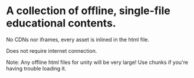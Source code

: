 # A collection of offline, single-file educational contents. 

No CDNs nor iframes, every asset is inlined in the html file.

Does not require internet connection.

Note: Any offline html files for unity will be very large! Use chunks if you're having trouble loading it.
